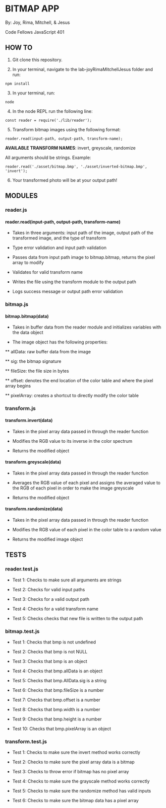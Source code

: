# BITMAP APP

By: Joy, Rima, Mitchell, & Jesus

Code Fellows JavaScript 401

## HOW TO

1. Git clone this repository.

2. In your terminal, navigate to the lab-joyRimaMitchellJesus folder and run:

```npm install```

3. In your terminal, run:

```node```

4. In the node REPL run the following line:

```const reader = require('./lib/reader');```

5. Transform bitmap images using the following format:

```reader.read(input-path, output-path, transform-name);```

__AVAILABLE TRANSFORM NAMES__: invert, greyscale, randomize

All arguments should be strings. Example:

```reader.read('./asset/bitmap.bmp', './asset/inverted-bitmap.bmp', 'invert');```

6. Your transformed photo will be at your output path!

## MODULES

### reader.js

#### reader.read(input-path, output-path, transform-name)

* Takes in three arguments: input path of the image, output path of the transformed image, and the type of transform

* Type error validation and input path validation

* Passes data from input path image to bitmap.bitmap, returns the pixel array to modify

* Validates for valid transform name

* Writes the file using the transform module to the output path

* Logs success message or output path error validation

### bitmap.js

#### bitmap.bitmap(data)

* Takes in buffer data from the reader module and initializes variables with the data object

* The image object has the following properties: 

** allData: raw buffer data from the image

** sig: the bitmap signature

** fileSize: the file size in bytes

** offset: denotes the end location of the color table and where the pixel array begins

** pixelArray: creates a shortcut to directly modify the color table

### transform.js

#### transform.invert(data)

* Takes in the pixel array data passed in through the reader function 

* Modifies the RGB value to its inverse in the color spectrum

* Returns the modified object

#### transform.greyscale(data)

* Takes in the pixel array data passed in through the reader function 

* Averages the RGB value of each pixel and assigns the averaged value to the RGB of each pixel in order to make the image greyscale

* Returns the modified object

#### transform.randomize(data)

* Takes in the pixel array data passed in through the reader function 

* Modifies the RGB value of each pixel in the color table to a random value

* Returns the modified image object

## TESTS

### reader.test.js

* Test 1: Checks to make sure all arguments are strings

* Test 2: Checks for valid input paths

* Test 3: Checks for a valid output path

* Test 4: Checks for a valid transform name

* Test 5: Checks checks that new file is written to the output path

### bitmap.test.js

* Test 1: Checks that bmp is not undefined

* Test 2: Checks that bmp is not NULL

* Test 3: Checks that bmp is an object

* Test 4: Checks that bmp.allData is an object

* Test 5: Checks that bmp.AllData.sig is a string

* Test 6: Checks that bmp.fileSize is a number

* Test 7: Checks that bmp.offset is a number

* Test 8: Checks that bmp.width is a number

* Test 9: Checks that bmp.height is a number

* Test 10: Checks that bmp.pixelArray is an object

### transform.test.js

* Test 1: Checks to make sure  the invert method works correctly

* Test 2: Checks to make sure the pixel array data is a bitmap

* Test 3: Checks to throw error if bitmap has no pixel array

* Test 4: Checks to make sure the grayscale method works correctly

* Test 5: Checks to make sure the randomize method has valid inputs

* Test 6: Checks to make sure the bitmap data has a pixel array